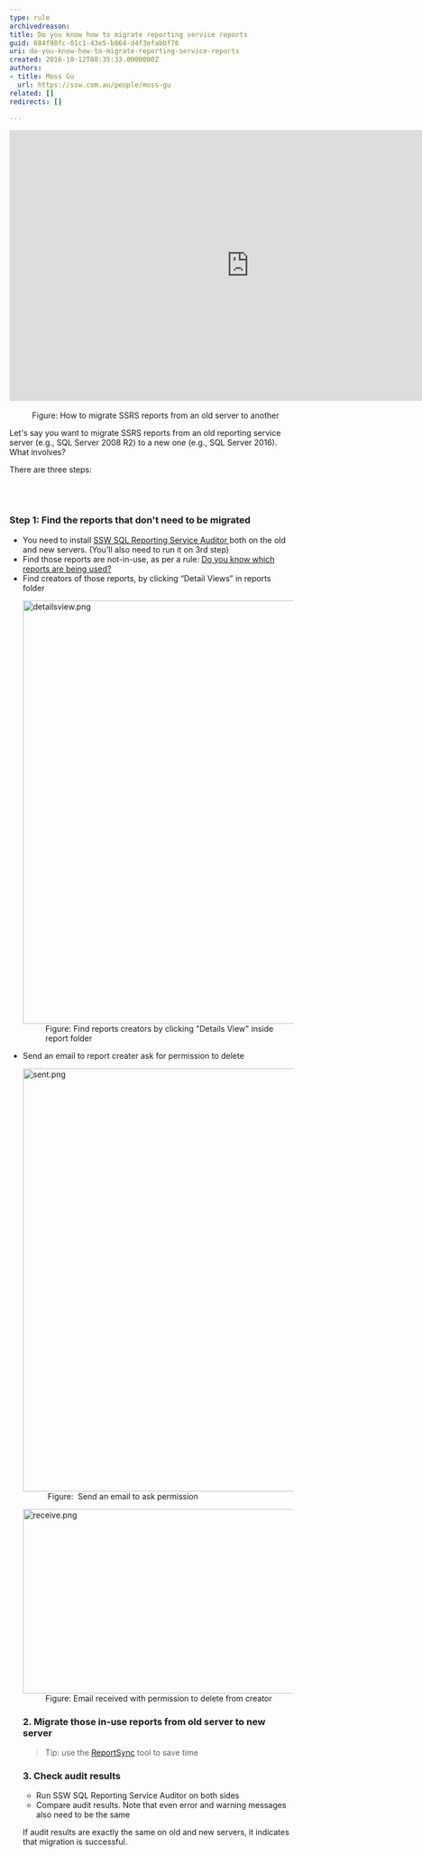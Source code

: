 ```yaml
---
type: rule
archivedreason: 
title: Do you know how to migrate reporting service reports
guid: 684f90fc-01c1-43e5-b864-d4f3efabbf76
uri: do-you-know-how-to-migrate-reporting-service-reports
created: 2016-10-12T08:35:33.0000000Z
authors:
- title: Moss Gu
  url: https://ssw.com.au/people/moss-gu
related: []
redirects: []

---
```



<div class="ms-rtestate-read ms-rte-embedcode ms-rte-embedil ms-rtestate-notify" unselectable="on"> 
   <iframe width="850" height="480" src="https&#58;//www.youtube.com/embed/1knwXRIbVNw" frameborder="0"></iframe>&#160;</div><dd class="ssw15-rteElement-FigureNormal"> 
   ​​​​Figure&#58; How to migrate SSRS reports from an old&#160;server to another<br></dd><p>Let's say you want to migrate SSRS reports​ from an old reporting service server (e.g.,&#160;SQL Server 2008 R2) to a new one (e.g., SQL Server 2016). What involves?<br></p><p class="ssw15-rteElement-P">There are three steps&#58;​<br></p>
<br><excerpt class='endintro'></excerpt><br>
<h3 class="ssw15-rteElement-H3"> Step 1&#58; Find the reports that don't need to be migrated</h3><ul><li>You&#160;need to install&#160;<a href="https&#58;//www.ssw.com.au/ssw/SQLReportingServicesAuditor/" target="_blank" title="SSW SQL Reporting Service Auditor">SSW SQL Reporting Service Auditor </a>both on the old and new servers. (You'll also need to run it on 3rd step)</li><li>Find those reports are not-in-use, as per a rule&#58; 
      <a href="/_layouts/15/FIXUPREDIRECT.ASPX?WebId=3dfc0e07-e23a-4cbb-aac2-e778b71166a2&amp;TermSetId=07da3ddf-0924-4cd2-a6d4-a4809ae20160&amp;TermId=ed18874b-3724-4388-8411-45f27f63f909">Do you know which reports are being used?</a></li><li>Find&#160;creators of those reports, by clicking “Detail Views” in reports folder
      <dl class="image"><dt>
            <img src="/SiteAssets/do-you-know-how-to-migrate-reporting-service-reports/detailsview.png" alt="detailsview.png" style="width&#58;750px;" />
         </dt><dd>Figure&#58; Find reports creators by clicking &quot;Details View&quot; inside report folder</dd></dl></li><li>Send an email to report creater&#160;ask for&#160;permission to delete&#160;<br><dl class="image"><dt> 
            <img src="/SiteAssets/do-you-know-how-to-migrate-reporting-service-reports/sent.png" alt="sent.png" style="width&#58;750px;" /> 
         </dt><dd>&#160;Figure&#58;&#160;&#160;Send an email to ask permission</dd></dl><dl class="image"><dt> 
            <img src="/SiteAssets/do-you-know-how-to-migrate-reporting-service-reports/receive.png" alt="receive.png" style="width&#58;750px;height&#58;327px;" /> 
         </dt><dd>Figure&#58;&#160;Email received with permission to delete from creator</dd></dl></li><h3>2. Migrate those in-use reports from old server to new server​</h3><blockquote><p class="ssw15-rteElement-InfoBox">Tip&#58; use the 
         <a href="https&#58;//github.com/dapaxx/reportsync" target="_blank">ReportSync​</a>&#160;tool to save time</p></blockquote><h3>3. Check audit results</h3><ul><li>Run SSW SQL Reporting Service Auditor&#160;on both sides</li><li>Compare audit results. Note that even error and warning messages also need to be the same</li></ul><p>If audit results are exactly the same on old and new servers, it indicates that migration is successful.​</p></ul>


